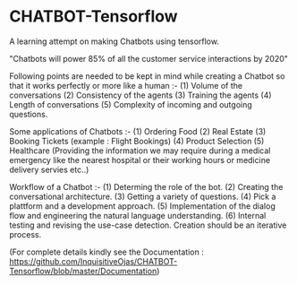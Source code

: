 # CHATBOT-Tensorflow
A learning attempt on making Chatbots using tensorflow.

"Chatbots will power 85% of all the customer service interactions by 2020"

Following points are needed to be kept in mind while creating a Chatbot so that it works perfectly or more like a human :-
  (1) Volume of the conversations
  (2) Consistency of the agents
  (3) Training the agents
  (4) Length of conversations
  (5) Complexity of incoming and outgoing questions.

Some applications of Chatbots :-
  (1) Ordering Food
  (2) Real Estate
  (3) Booking Tickets (example : Flight Bookings)
  (4) Product Selection
  (5) Healthcare (Providing the information we may require during a medical emergency like the nearest hospital or their working hours or medicine delivery servies etc..)

Workflow of a Chatbot :-
  (1) Determing the role of the bot.
  (2) Creating the conversational architecture.
  (3) Getting a variety of questions.
  (4) Pick a plattform and a development approach.
  (5) Implementation of the dialog flow and engineering the natural language understanding.
  (6) Internal testing and revising the use-case detection. Creation should be an iterative process. 
 
(For complete details kindly see the Documentation : https://github.com/InquisitiveOjas/CHATBOT-Tensorflow/blob/master/Documentation)
  
